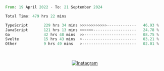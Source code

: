 <!--START_SECTION:waka-->

```rust
From: 19 April 2022 - To: 21 September 2024

Total Time: 479 hrs 22 mins

TypeScript       229 hrs 34 mins >>>>>>>>>>>>-------------   46.93 %
JavaScript       121 hrs 13 mins >>>>>>-------------------   24.78 %
Go               42 hrs 48 mins  >>-----------------------   08.75 %
Svelte           15 hrs 43 mins  >------------------------   03.21 %
Other            9 hrs 49 mins   >------------------------   02.01 %
```

<!--END_SECTION:waka-->


<!-- &nbsp;<div align="center">
  [![Spotify](https://supakorn-spotify.vercel.app/api/spotify?background_color=0d1117&border_color=ffffff)](https://open.spotify.com/user/314ljfgc3h2e3vrqtbm3tq35t5zq?si=f93b8de147494e3a)  
</div>
-->

&nbsp;<div align="center">
  [![Instagram](https://img.shields.io/badge/Instagram-E4405F?style=for-the-badge&logo=instagram&logoColor=white)](https://www.instagram.com/supakornigm/)
</div>


